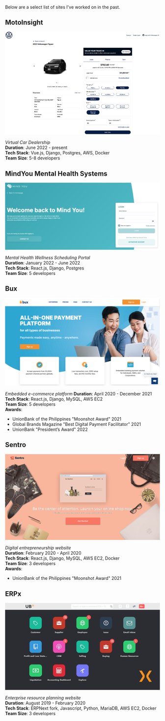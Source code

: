 Below are a select list of sites I've worked on in the past.
## MotoInsight

![MotoInsight sample page](https://raw.githubusercontent.com/PioCang/portfolio-assets/master/MotoInsight.png)

*Virtual Car Dealership* \
**Duration**: June 2022 - present \
**Tech Stack**: Vue.js, Django, Postgres, AWS, Docker \
**Team Size**: 5-8 developers

## MindYou Mental Health Systems
![MindYou login page](https://raw.githubusercontent.com/PioCang/portfolio-assets/master/MindYou.png)

*Mental Health Wellness Scheduling Portal* \
**Duration**: January 2022 - June 2022 \
**Tech Stack**: React.js, Django, Postgres \
**Team Size**: 5 developers


## Bux
![Bux homepage](https://raw.githubusercontent.com/PioCang/portfolio-assets/master/Bux.png)

*Embedded e-commerce platform*
**Duration**: April 2020 - December 2021 \
**Tech Stack**: React.js, Django, MySQL, AWS EC2 \
**Team Size**: 5 developers \
**Awards**:
- UnionBank of the Philippines "Moonshot Award" 2021
- Global Brands Magazine "Best Digital Payment Facilitator" 2021
- UnionBank "President’s Award" 2022



## Sentro
![Sentro homepage](https://raw.githubusercontent.com/PioCang/portfolio-assets/master/Sentro.png)

*Digital entrepreneurship website* \
**Duration**: February 2020 - April 2020 \
**Tech Stack**: React.js, Django, MySQL, AWS EC2, Docker \
**Team Size**: 3 developers \
**Awards**:
- UnionBank of the Philippines "Moonshot Award" 2021


## ERPx
![ERPx dashboard](https://raw.githubusercontent.com/PioCang/portfolio-assets/master/ERPx.png)


*Enterprise resource planning website* \
**Duration**: August 2019 - February 2020 \
**Tech Stack**: ERPNext fork, Javascript, Python, MariaDB, AWS EC2, Docker \
**Team Size**: 3 developers